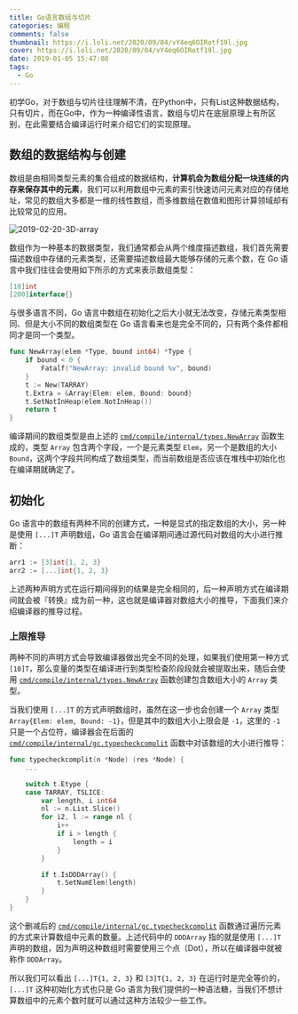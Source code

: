 ```yaml
---
title: Go语言数组与切片
categories: 编程
comments: false
thumbnail: https://i.loli.net/2020/09/04/vY4eq6OIRotf19l.jpg
cover: https://i.loli.net/2020/09/04/vY4eq6OIRotf19l.jpg
date: 2019-01-05 15:47:08
tags:
  - Go
---
```


初学Go，对于数组与切片往往理解不清，在Python中，只有List这种数据结构，只有切片，而在Go中，作为一种编译性语言，数组与切片在底层原理上有所区别，在此需要结合编译运行时来介绍它们的实现原理。

<!--more-->

## 数组的数据结构与创建

数组是由相同类型元素的集合组成的数据结构，**计算机会为数组分配一块连续的内存来保存其中的元素**，我们可以利用数组中元素的索引快速访问元素对应的存储地址，常见的数组大多都是一维的线性数组，而多维数组在数值和图形计算领域却有比较常见的应用。

![2019-02-20-3D-array](https://i.loli.net/2020/09/04/QoATkRlvJutEDmx.jpg)

数组作为一种基本的数据类型，我们通常都会从两个维度描述数组，我们首先需要描述数组中存储的元素类型，还需要描述数组最大能够存储的元素个数，在 Go 语言中我们往往会使用如下所示的方式来表示数组类型：

```go
[10]int
[200]interface{}
```

与很多语言不同，Go 语言中数组在初始化之后大小就无法改变，存储元素类型相同、但是大小不同的数组类型在 Go 语言看来也是完全不同的，只有两个条件都相同才是同一个类型。

```go
func NewArray(elem *Type, bound int64) *Type {
	if bound < 0 {
		Fatalf("NewArray: invalid bound %v", bound)
	}
	t := New(TARRAY)
	t.Extra = &Array{Elem: elem, Bound: bound}
	t.SetNotInHeap(elem.NotInHeap())
	return t
}
```

编译期间的数组类型是由上述的 [`cmd/compile/internal/types.NewArray`](https://github.com/golang/go/blob/616c39f6a636166447bdaac4f0871a5ca52bae8c/src/cmd/compile/internal/types/type.go#L473-L481) 函数生成的，类型 `Array` 包含两个字段，一个是元素类型 `Elem`，另一个是数组的大小 `Bound`，这两个字段共同构成了数组类型，而当前数组是否应该在堆栈中初始化也在编译期就确定了。



## 初始化

Go 语言中的数组有两种不同的创建方式，一种是显式的指定数组的大小，另一种是使用 `[...]T` 声明数组，Go 语言会在编译期间通过源代码对数组的大小进行推断：

```go
arr1 := [3]int{1, 2, 3}
arr2 := [...]int{1, 2, 3}
```

上述两种声明方式在运行期间得到的结果是完全相同的，后一种声明方式在编译期间就会被『转换』成为前一种，这也就是编译器对数组大小的推导，下面我们来介绍编译器的推导过程。

### 上限推导

两种不同的声明方式会导致编译器做出完全不同的处理，如果我们使用第一种方式 `[10]T`，那么变量的类型在编译进行到类型检查阶段段就会被提取出来，随后会使用 [`cmd/compile/internal/types.NewArray`](https://github.com/golang/go/blob/616c39f6a636166447bdaac4f0871a5ca52bae8c/src/cmd/compile/internal/types/type.go#L473-L481) 函数创建包含数组大小的 `Array` 类型。

当我们使用 `[...]T` 的方式声明数组时，虽然在这一步也会创建一个 `Array` 类型 `Array{Elem: elem, Bound: -1}`，但是其中的数组大小上限会是 `-1`，这里的 `-1` 只是一个占位符，编译器会在后面的 [`cmd/compile/internal/gc.typecheckcomplit`](https://github.com/golang/go/blob/b7d097a4cf6b8a9125e4770b54d33826fa803023/src/cmd/compile/internal/gc/typecheck.go#L2755-L2961) 函数中对该数组的大小进行推导：

```go
func typecheckcomplit(n *Node) (res *Node) {
	...

	switch t.Etype {
	case TARRAY, TSLICE:
		var length, i int64
		nl := n.List.Slice()
		for i2, l := range nl {
			i++
			if i > length {
				length = i
			}
		}

		if t.IsDDDArray() {
			t.SetNumElem(length)
		}
	}
}
```

这个删减后的 [`cmd/compile/internal/gc.typecheckcomplit`](https://github.com/golang/go/blob/b7d097a4cf6b8a9125e4770b54d33826fa803023/src/cmd/compile/internal/gc/typecheck.go#L2755-L2961) 函数通过遍历元素的方式来计算数组中元素的数量。上述代码中的 `DDDArray` 指的就是使用 `[...]T` 声明的数组，因为声明这种数组时需要使用三个点（Dot），所以在编译器中就被称作 `DDDArray`。

所以我们可以看出 `[...]T{1, 2, 3}` 和 `[3]T{1, 2, 3}` 在运行时是完全等价的，`[...]T` 这种初始化方式也只是 Go 语言为我们提供的一种语法糖，当我们不想计算数组中的元素个数时就可以通过这种方法较少一些工作。